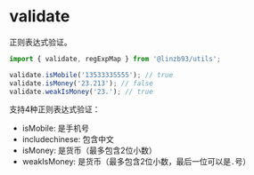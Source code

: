 # validate
正则表达式验证。
```js
import { validate, regExpMap } from '@linzb93/utils';

validate.isMobile('13533335555'); // true
validate.isMoney('23.213'); // false
validate.weakIsMoney('23.'); // true
```
支持4种正则表达式验证：
* isMobile: 是手机号
* includechinese: 包含中文
* isMoney: 是货币（最多包含2位小数）
* weakIsMoney: 是货币（最多包含2位小数，最后一位可以是`.`号）